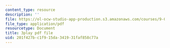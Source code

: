 ```yaml
---
content_type: resource
description: ''
file: https://ol-ocw-studio-app-production.s3.amazonaws.com/courses/9-00sc-introduction-to-psychology-fall-2011/201f427bc1f915da341931faf858c77a_SjjGiqf96rI.pdf
file_type: application/pdf
resourcetype: Document
title: 3play pdf file
uid: 201f427b-c1f9-15da-3419-31faf858c77a
---
```

